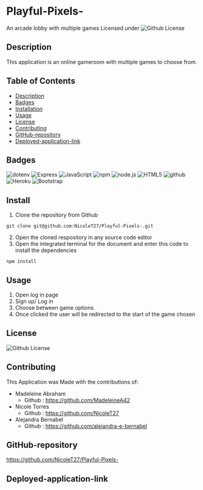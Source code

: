 # Playful-Pixels-
An arcade lobby with multiple games
Licensed under 
![Github License](https://img.shields.io/badge/License-MIT-blue.svg)

## Description
This application is an online gameroom with multiple games to choose from.

## Table of Contents
- [Description](#description)
- [Badges](#badges)
- [Installation](#install)
- [Usage](#usage)
- [License](#license)
- [Contributing](#contributing)
- [GitHub-repository](#github-repository)
- [Deployed-application-link](#deployed-application-link)


## Badges
![dotenv](https://img.shields.io/badge/dotenv-blue.svg)
![Express](https://img.shields.io/badge/Express-red.svg)
![JavaScript](https://img.shields.io/badge/JavaScript-yellow.svg)
![npm](https://img.shields.io/badge/npm-6.14.4-blue.svg)
![node.js](https://img.shields.io/badge/node.js-12.0-green.svg)
![HTML5](https://img.shields.io/badge/html5-%23E34F26.svg?style=for-the-badge&logo=html5&logoColor=white)
![github](https://img.shields.io/badge/github-Profile-lightgrey.svg)
![Heroku](https://img.shields.io/badge/Heroku-App-blueviolet?logo=heroku)
![Bootstrap](https://img.shields.io/badge/bootstrap-%238511FA.svg?style=for-the-badge&logo=bootstrap&logoColor=white)


## Install
1. Clone the repository from Github
```
git clone git@github.com:NicoleT27/Playful-Pixels-.git
```
2. Open the cloned respository in any source code editor
3. Open the integrated terminal for the document and enter this code to install the dependencies
```
npm install 
```

## Usage
1. Open log in page
2. Sign up/ Log in
3. Choose between game options
4. Once clicked the user will be redirected to the start of the game chosen

## License
![Github License](https://img.shields.io/badge/License-MIT-blue.svg)

## Contributing
This Application was Made with the contributions of:
- Madeleine Abraham
  -  Github : https://github.com/MadeleineA42
- Nicole Torres 
    -  Github : https://github.com/NicoleT27
- Alejandra Bernabel 
    - Github : https://github.com/alejandra-e-bernabel


## GitHub-repository
https://github.com/NicoleT27/Playful-Pixels-

## Deployed-application-link
